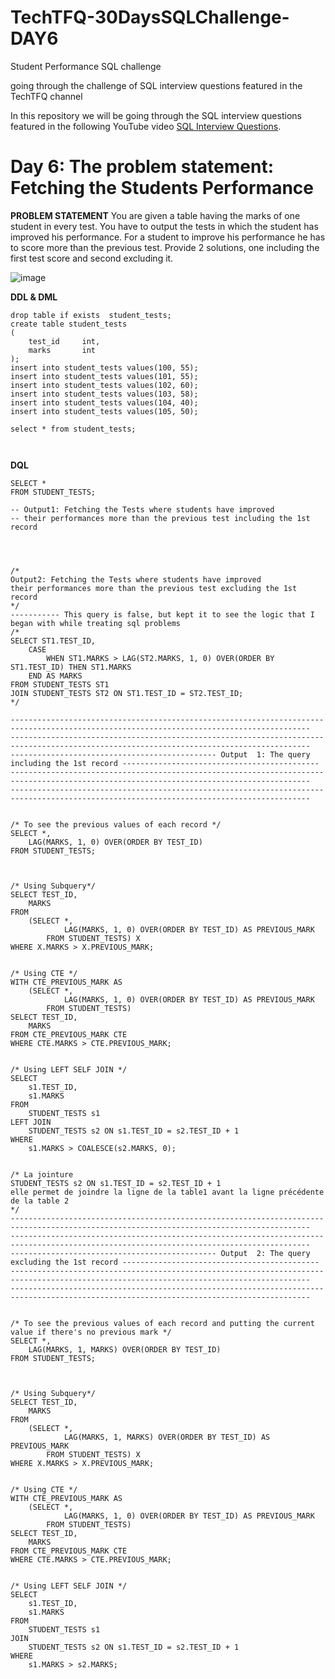 # TechTFQ-30DaysSQLChallenge-DAY6
Student Performance SQL challenge

going through the challenge of SQL interview questions featured in the TechTFQ channel



In this repository we will be going through the SQL interview questions featured in the following YouTube video [SQL Interview Questions](https://www.youtube.com/watch?v=dgIYeUAOzbM&list=PLavw5C92dz9Hxz0YhttDniNgKejQlPoAn&index=6).

# **Day 6: The problem statement: Fetching the Students Performance**

**PROBLEM STATEMENT**
You are given a table having the marks of one student in every test. 
You have to output the tests in which the student has improved his performance. 
For a student to improve his performance he has to score more than the previous test.
Provide 2 solutions, one including the first test score and second excluding it.

![image](https://github.com/Highashikata/TechTFQ-30DaysSQLChallenge-DAY6/assets/96960411/baf2d4de-e2ec-4549-b7b9-396844a3ab77)


**DDL & DML**

```
drop table if exists  student_tests;
create table student_tests
(
	test_id		int,
	marks		int
);
insert into student_tests values(100, 55);
insert into student_tests values(101, 55);
insert into student_tests values(102, 60);
insert into student_tests values(103, 58);
insert into student_tests values(104, 40);
insert into student_tests values(105, 50);

select * from student_tests;



```




**DQL**

```
SELECT *
FROM STUDENT_TESTS;

-- Output1: Fetching the Tests where students have improved 
-- their performances more than the previous test including the 1st record




/* 
Output2: Fetching the Tests where students have improved 
their performances more than the previous test excluding the 1st record
*/
----------- This query is false, but kept it to see the logic that I began with while treating sql problems
/*
SELECT ST1.TEST_ID,
	CASE
		WHEN ST1.MARKS > LAG(ST2.MARKS, 1, 0) OVER(ORDER BY ST1.TEST_ID) THEN ST1.MARKS
	END AS MARKS
FROM STUDENT_TESTS ST1
JOIN STUDENT_TESTS ST2 ON ST1.TEST_ID = ST2.TEST_ID;
*/

-----------------------------------------------------------------------------------------------------------------------------------------
-----------------------------------------------------------------------------------------------------------------------------------------
---------------------------------------------- Output  1: The query including the 1st record --------------------------------------------
-----------------------------------------------------------------------------------------------------------------------------------------
-----------------------------------------------------------------------------------------------------------------------------------------


/* To see the previous values of each record */
SELECT *,
	LAG(MARKS, 1, 0) OVER(ORDER BY TEST_ID)
FROM STUDENT_TESTS;



/* Using Subquery*/ 
SELECT TEST_ID,
	MARKS
FROM
	(SELECT *,
			LAG(MARKS, 1, 0) OVER(ORDER BY TEST_ID) AS PREVIOUS_MARK
		FROM STUDENT_TESTS) X
WHERE X.MARKS > X.PREVIOUS_MARK;


/* Using CTE */
WITH CTE_PREVIOUS_MARK AS
	(SELECT *,
			LAG(MARKS, 1, 0) OVER(ORDER BY TEST_ID) AS PREVIOUS_MARK
		FROM STUDENT_TESTS)
SELECT TEST_ID,
	MARKS
FROM CTE_PREVIOUS_MARK CTE
WHERE CTE.MARKS > CTE.PREVIOUS_MARK;


/* Using LEFT SELF JOIN */
SELECT 
    s1.TEST_ID,
    s1.MARKS
FROM 
    STUDENT_TESTS s1
LEFT JOIN 
    STUDENT_TESTS s2 ON s1.TEST_ID = s2.TEST_ID + 1
WHERE 
    s1.MARKS > COALESCE(s2.MARKS, 0);


/* La jointure 
STUDENT_TESTS s2 ON s1.TEST_ID = s2.TEST_ID + 1 
elle permet de joindre la ligne de la table1 avant la ligne précédente de la table 2
*/
-----------------------------------------------------------------------------------------------------------------------------------------
-----------------------------------------------------------------------------------------------------------------------------------------
---------------------------------------------- Output  2: The query excluding the 1st record --------------------------------------------
-----------------------------------------------------------------------------------------------------------------------------------------
-----------------------------------------------------------------------------------------------------------------------------------------


/* To see the previous values of each record and putting the current value if there's no previous mark */
SELECT *,
	LAG(MARKS, 1, MARKS) OVER(ORDER BY TEST_ID)
FROM STUDENT_TESTS;



/* Using Subquery*/ 
SELECT TEST_ID,
	MARKS
FROM
	(SELECT *,
			LAG(MARKS, 1, MARKS) OVER(ORDER BY TEST_ID) AS PREVIOUS_MARK
		FROM STUDENT_TESTS) X
WHERE X.MARKS > X.PREVIOUS_MARK;


/* Using CTE */
WITH CTE_PREVIOUS_MARK AS
	(SELECT *,
			LAG(MARKS, 1, 0) OVER(ORDER BY TEST_ID) AS PREVIOUS_MARK
		FROM STUDENT_TESTS)
SELECT TEST_ID,
	MARKS
FROM CTE_PREVIOUS_MARK CTE
WHERE CTE.MARKS > CTE.PREVIOUS_MARK;


/* Using LEFT SELF JOIN */
SELECT 
    s1.TEST_ID,
    s1.MARKS
FROM 
    STUDENT_TESTS s1
JOIN 
    STUDENT_TESTS s2 ON s1.TEST_ID = s2.TEST_ID + 1
WHERE 
    s1.MARKS > s2.MARKS;



```

